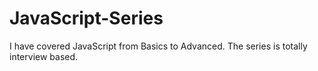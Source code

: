 # JavaScript-Series
I have covered JavaScript from Basics to Advanced. The series is totally interview based.
